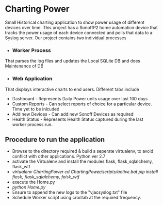 # Charting Power
Small Historical charting application to show power usage of different devices over time. This project has a SonoffP2 home automation device that tracks the power usage of each device connected and polls that data to a Syslog server. Our project contains two individual processes
* ### Worker Process
That parses the log files and updates the Local SQLite DB and does Maintenance of DB
* ### Web Application
That displays interactive charts to end users. Different tabs include
 * Dashboard - Represents Daily Power units usage over last 100 days
 * Custom Reports - Can select reports of choice for a particular device. Time yet to be inlcuded
 * Add new Devices - Can add new Sonoff Devices as required
 * Health Status - Represents Health Status captured during the last worker process run.

## Procedure to run the application
* Browse to the directory required & build a seperate virtualenv, to avoid conflict with other applications. Python ver 2.7
* activate the Virtualenv and install the modules flask, flask_sqlalchemy, flask_wtf
 * *virtualenv ChartingPower*
   *cd ChartingPower/scripts/active.bat*
   *pip install flask, flask_sqlalchemy, falsk_wtf*
* execute the Home.py
 * *python Home.py*
* Ensure to append the new logs to the "vjacsyslog.txt" file
* Schedule Worker script using crontab at the required frequency.


